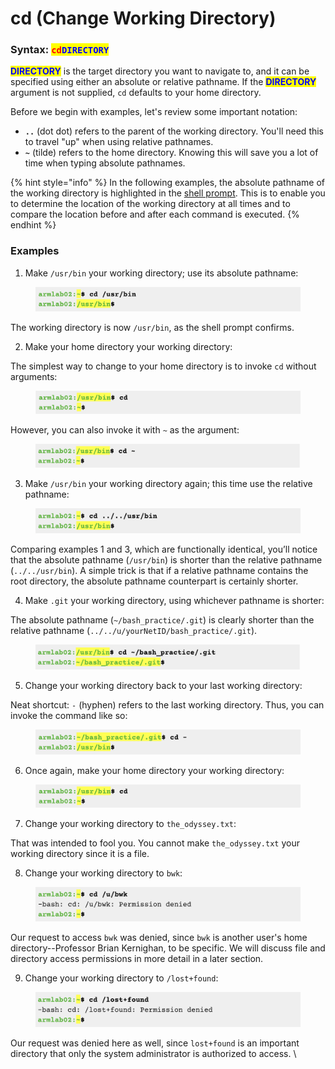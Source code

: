 # cd  (Change Working Directory)

### Syntax: <mark style="color:red;">`cd`</mark><mark style="color:blue;">`DIRECTORY`</mark>&#x20;

<mark style="color:blue;">**DIRECTORY**</mark> is the target directory you want to navigate to, and it can be specified using either an absolute or relative pathname. If the <mark style="color:blue;">**DIRECTORY**</mark> argument is not supplied, `cd` defaults to your home directory.&#x20;

Before we begin with examples, let's review some important notation:

* **`..`** (dot dot) refers to the parent of the working directory. You'll need this to travel "up" when using relative pathnames.
* **`~`** (tilde) refers to the home directory. Knowing this will save you a lot of time when typing absolute pathnames.

{% hint style="info" %}
In the following examples, the absolute pathname of the working directory is highlighted in the [shell prompt](../warm-up-commands.md#shell-prompt). This is to enable you to determine the location of the working directory at all times and to compare the location before and after each command is executed.
{% endhint %}

### Examples

1. Make `/usr/bin` your working directory; use its absolute pathname:&#x20;

<figure><img src="../../.gitbook/assets/Screenshot 2023-04-25 at 10.09.04 PM.png" alt=""><figcaption></figcaption></figure>

The working directory is now `/usr/bin`, as the shell prompt confirms.

2. Make your home directory your working directory:

The simplest way to change to your home directory is to invoke `cd` without arguments:&#x20;

<figure><img src="../../.gitbook/assets/Screenshot 2023-04-25 at 10.09.21 PM.png" alt=""><figcaption></figcaption></figure>

However, you can also invoke it with `~` as the argument:

<figure><img src="../../.gitbook/assets/Screenshot 2023-04-25 at 11.26.15 PM.png" alt=""><figcaption></figcaption></figure>

3. Make `/usr/bin` your working directory again; this time use the relative pathname:&#x20;

<figure><img src="../../.gitbook/assets/Screenshot 2023-04-25 at 10.09.32 PM.png" alt=""><figcaption></figcaption></figure>

Comparing examples 1 and 3, which are functionally identical, you’ll notice that the absolute pathname (`/usr/bin`) is shorter than the relative pathname (`../../usr/bin`). A simple trick is that if a relative pathname contains the root directory, the absolute pathname counterpart is certainly shorter.&#x20;

4. Make `.git` your working directory, using whichever pathname is shorter:

The absolute pathname (`~/bash_practice/.git`) is clearly shorter than the relative pathname (`../../u/yourNetID/bash_practice/.git`).

<figure><img src="../../.gitbook/assets/Screenshot 2023-04-25 at 10.09.41 PM.png" alt=""><figcaption></figcaption></figure>

5. Change your working directory back to your last working directory:

Neat shortcut: `-` (hyphen) refers to the last working directory. Thus, you can invoke the command like so:

<figure><img src="../../.gitbook/assets/Screenshot 2023-04-25 at 10.09.52 PM.png" alt=""><figcaption></figcaption></figure>

6. Once again, make your home directory your working directory:

<figure><img src="../../.gitbook/assets/Screenshot 2023-04-25 at 10.09.21 PM.png" alt=""><figcaption></figcaption></figure>

7. Change your working directory to `the_odyssey.txt`:

That was intended to fool you. You cannot make `the_odyssey.txt` your working directory since it is a file.&#x20;

8. Change your working directory to `bwk`:

<figure><img src="../../.gitbook/assets/Screenshot 2023-04-25 at 10.10.15 PM.png" alt=""><figcaption></figcaption></figure>

Our request to access `bwk` was denied, since `bwk` is another user's home directory--Professor Brian Kernighan, to be specific. We will discuss file and directory access permissions in more detail in a later section.&#x20;

9. Change your working directory to `/lost+found`:

<figure><img src="../../.gitbook/assets/Screenshot 2023-04-25 at 10.10.26 PM.png" alt=""><figcaption></figcaption></figure>

Our request was denied here as well, since `lost+found` is an important directory that only the system administrator is authorized to access. \
